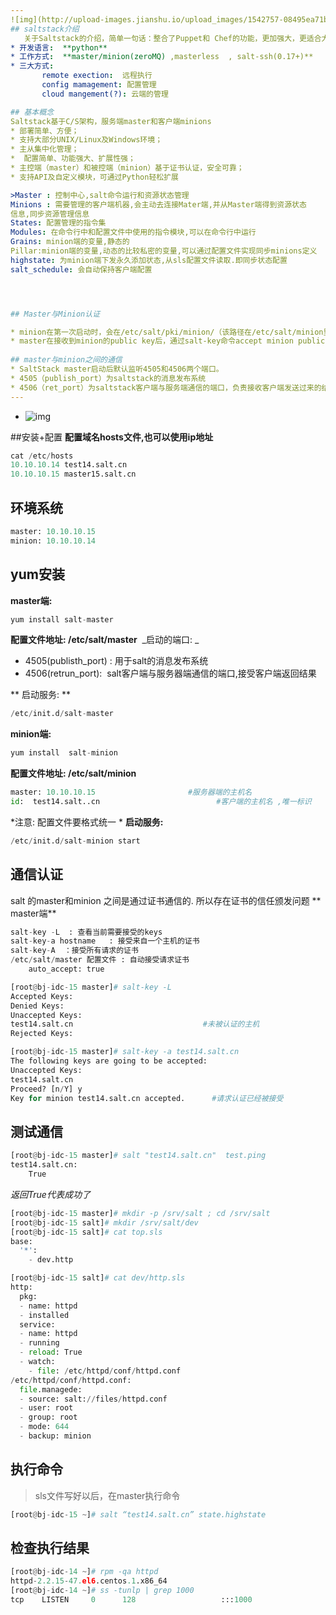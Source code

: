 ```yaml
---
![img](http://upload-images.jianshu.io/upload_images/1542757-08495ea71b239951.png?imageMogr2/auto-orient/strip%7CimageView2/2/w/1240)
## saltstack介绍
   关于Saltstack的介绍，简单一句话：整合了Puppet和 Chef的功能，更加强大，更适合大规模批量管理服务器。
* 开发语言:  **python** 
* 工作方式:  **master/minion(zeroMQ) ,masterless  , salt-ssh(0.17+)**
* 三大方式:   
       remote exection:  远程执行
       config mamagement: 配置管理 
       cloud mangement(?): 云端的管理

## 基本概念
Saltstack基于C/S架构，服务端master和客户端minions
* 部署简单、方便；
* 支持大部分UNIX/Linux及Windows环境；
* 主从集中化管理；
*  配置简单、功能强大、扩展性强；
* 主控端（master）和被控端（minion）基于证书认证，安全可靠；
* 支持API及自定义模块，可通过Python轻松扩展         

>Master : 控制中心,salt命令运行和资源状态管理
Minions : 需要管理的客户端机器,会主动去连接Mater端,并从Master端得到资源状态
信息,同步资源管理信息
States: 配置管理的指令集
Modules: 在命令行中和配置文件中使用的指令模块,可以在命令行中运行
Grains: minion端的变量,静态的
Pillar:minion端的变量,动态的比较私密的变量,可以通过配置文件实现同步minions定义
highstate: 为minion端下发永久添加状态,从sls配置文件读取.即同步状态配置
salt_schedule: 会自动保持客户端配置




## Master与Minion认证 

* minion在第一次启动时，会在/etc/salt/pki/minion/（该路径在/etc/salt/minion里面设置）下自动生成minion.pem（private key）和 minion.pub（public key），然后将 minion.pub发送给master。
* master在接收到minion的public key后，通过salt-key命令accept minion public key，这样在master的/etc/salt/pki/master/minions下的将会存放以minion id命名的 public key，然后master就能对minion发送指令了。
 
## master与minion之间的通信
* SaltStack master启动后默认监听4505和4506两个端口。
* 4505（publish_port）为saltstack的消息发布系统
* 4506（ret_port）为saltstack客户端与服务端通信的端口，负责接收客户端发送过来的结果
---
```

- ![img](http://upload-images.jianshu.io/upload_images/1542757-0749dd9d601d40c4.png?imageMogr2/auto-orient/strip%7CimageView2/2/w/1240)

##安装+配置
**配置域名hosts文件,也可以使用ip地址**
~~~python
cat /etc/hosts
10.10.10.14 test14.salt.cn 
10.10.10.15 master15.salt.cn
~~~

## 环境系统
~~~python
master: 10.10.10.15 
minion: 10.10.10.14
~~~

## yum安装

 **master端:**
 ~~~python
 yum install salt-master
 ~~~
**配置文件地址: /etc/salt/master** 
 _启动的端口: _
 * 4505(publisth_port) : 用于salt的消息发布系统
 * 4506(retrun_port):  salt客户端与服务器端通信的端口,接受客户端返回结果

** 启动服务: **
~~~python
/etc/init.d/salt-master 
~~~
**minion端:**
~~~python 
yum install  salt-minion
~~~

**配置文件地址: /etc/salt/minion**
~~~python
master: 10.10.10.15　                   #服务器端的主机名
id:  test14.salt..cn                          #客户端的主机名 ,唯一标识
~~~
*注意: 配置文件要格式统一 *
**启动服务:**
~~~python 
/etc/init.d/salt-minion start 
~~~

## 通信认证
salt 的master和minion 之间是通过证书通信的. 所以存在证书的信任颁发问题
** master端**  
~~~python
salt-key -L  : 查看当前需要接受的keys 
salt-key-a hostname   : 接受来自一个主机的证书
salt-key-A  ：接受所有请求的证书 
/etc/salt/master 配置文件 : 自动接受请求证书 
    auto_accept: true 
~~~
~~~python
[root@bj-idc-15 master]# salt-key -L   
Accepted Keys:
Denied Keys:
Unaccepted Keys:
test14.salt.cn                             #未被认证的主机
Rejected Keys:
~~~
~~~python
[root@bj-idc-15 master]# salt-key -a test14.salt.cn    
The following keys are going to be accepted:
Unaccepted Keys:
test14.salt.cn
Proceed? [n/Y] y
Key for minion test14.salt.cn accepted.      #请求认证已经被接受 
~~~

## 测试通信 
~~~python
[root@bj-idc-15 master]# salt "test14.salt.cn"  test.ping 
test14.salt.cn:
    True 
~~~
*返回True代表成功了* 
~~~python
[root@bj-idc-15 master]# mkdir -p /srv/salt ; cd /srv/salt
[root@bj-idc-15 salt]# mkdir /srv/salt/dev 
[root@bj-idc-15 salt]# cat top.sls 
base:
  '*': 
    - dev.http 
~~~
~~~python
[root@bj-idc-15 salt]# cat dev/http.sls 
http: 
  pkg:
  - name: httpd 
  - installed 
  service: 
  - name: httpd 
  - running 
  - reload: True 
  - watch: 
    - file: /etc/httpd/conf/httpd.conf 
/etc/httpd/conf/httpd.conf: 
  file.managede:
  - source: salt://files/httpd.conf 
  - user: root 
  - group: root
  - mode: 644 
  - backup: minion 
~~~

## 执行命令
> sls文件写好以后，在master执行命令 

~~~python
[root@bj-idc-15 ~]# salt “test14.salt.cn” state.highstate
~~~

## 检查执行结果
~~~python
[root@bj-idc-14 ~]# rpm -qa httpd
httpd-2.2.15-47.el6.centos.1.x86_64
[root@bj-idc-14 ~]# ss -tunlp | grep 1000 
tcp    LISTEN     0      128                   :::1000                 :::*      users:(("httpd",29395,4),("httpd",29397,4),("httpd",29398,4),("httpd",29399,4),("httpd",29400
~~~
